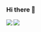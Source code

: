### Hi there 👋
<a href="https://github.com/bake0937/">
  <img align="left" src="https://github-readme-stats.vercel.app/api/top-langs/?username=bake0937" />
</a>
<a href="https://github.com/bake0937/">
  <img align="left" src="https://github-readme-stats.vercel.app/api?username=bake0937&count_private=true&show_icons=true" />
</a>

<!--
**bake0937/bake0937** is a ✨ _special_ ✨ repository because its `README.md` (this file) appears on your GitHub profile.

Here are some ideas to get you started:

- 🔭 I’m currently working on ...
- 🌱 I’m currently learning ...
- 👯 I’m looking to collaborate on ...
- 🤔 I’m looking for help with ...
- 💬 Ask me about ...
- 📫 How to reach me: ...
- 😄 Pronouns: ...
- ⚡ Fun fact: ...
-->
